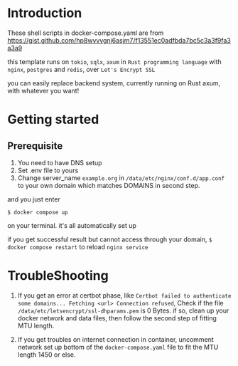 # Introduction

These shell scripts in docker-compose.yaml are from https://gist.github.com/hp8wvvvgnj6asjm7/f13551ec0adfbda7bc5c3a3f9fa3a3a9

this template runs on `tokio`, `sqlx`, `axum` in `Rust programming language` with `nginx`, `postgres` and `redis`, over `Let's Encrypt SSL`

you can easily replace backend system, currently running on Rust axum, with whatever you want!

# Getting started

## Prerequisite
 1. You need to have DNS setup
 2. Set .env file to yours
 3. Change server_name `example.org` in `/data/etc/nginx/conf.d/app.conf` to your own domain which matches DOMAINS in second step.

and you just enter 
```
$ docker compose up
```
on your terminal. it's all automatically set up

if you get successful result but cannot access through your domain,  `$ docker compose restart` to reload `nginx service`

# TroubleShooting
 1. If you get an error at certbot phase, like `Certbot failed to authenticate some domains... Fetching <url> Connection refused`, Check if the file `/data/etc/letsencrypt/ssl-dhparams.pem` is 0 Bytes.
if so, clean up your docker network and data files, then follow the second step of fitting MTU length.

 2. If you get troubles on internet connection in container, uncomment network set up bottom of the `docker-compose.yaml` file to fit the MTU length 1450 or else. 

